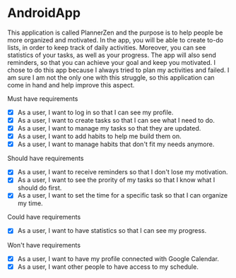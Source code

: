 # AndroidApp

This application is called PlannerZen and the purpose is to help people be more organized and motivated. In the app, you will be able to create to-do lists, in order to keep track
of daily activities. Moreover, you can see statistics of your tasks, as well as your progress. The app will also send reminders, so that you can achieve your goal and keep you 
motivated. I chose to do this app because I always tried to plan my activities and failed. I am sure I am not the only one with this struggle, so this application can come in hand
and help improve this aspect.

Must have requirements 

- [x] As a user, I want to log in so that I can see my profile.
- [x] As a user, I want to create tasks so that I can see what I need to do.
- [x] As a user, I want to manage my tasks so that they are updated. 
- [x] As a user, I want to add habits to help me build them on.
- [x] As a user, I want to manage habits that don't fit my needs anymore.

Should have requirements

- [x] As a user, I want to receive reminders so that I don't lose my motivation.
- [x] As a user, I want to see the prority of my tasks so that I know what I should do first.
- [x] As a user, I want to set the time for a specific task so that I can organize my time.

Could have requirements

- [x] As a user, I want to have statistics so that I can see my progress.

Won't have requirements

- [x] As a user, I want to have my profile connected with Google Calendar.
- [x] As a user, I want other people to have access to my schedule.
